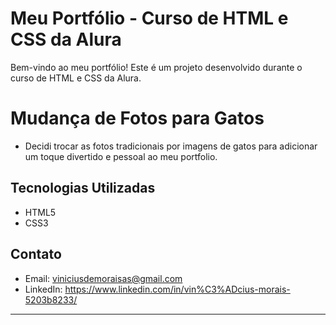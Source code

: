 # Meu Portfólio - Curso de HTML e CSS da Alura

Bem-vindo ao meu portfólio! Este é um projeto desenvolvido durante o curso de HTML e CSS da Alura. 

# Mudança de Fotos para Gatos 

- Decidi trocar as fotos tradicionais por imagens de gatos para adicionar um toque divertido e pessoal ao meu portfolio.

## Tecnologias Utilizadas

- HTML5
- CSS3

## Contato

- Email: viniciusdemoraisas@gmail.com
- LinkedIn: https://www.linkedin.com/in/vin%C3%ADcius-morais-5203b8233/

---